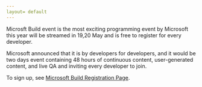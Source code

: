 ```yaml
---
layout= default
---
```

Microsft Build event is the most exciting programming event by Microsoft this year will be streamed in 19,20 May and is free to register for every developer.

Microsoft announced that it is by developers for developers, and it would be two days event containing 48 hours of continuous content, user-generated content, and live QA and inviting every developer to join.

To sign up, see [Microsoft Build Registration Page](https://register.build.microsoft.com/).


